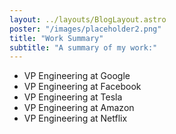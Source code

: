 ```yaml
---
layout: ../layouts/BlogLayout.astro
poster: "/images/placeholder2.png"
title: "Work Summary"
subtitle: "A summary of my work:"
---
```


- VP Engineering at Google
- VP Engineering at Facebook
- VP Engineering at Tesla
- VP Engineering at Amazon
- VP Engineering at Netflix